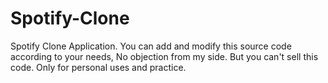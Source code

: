 # Spotify-Clone
Spotify Clone Application.
You can add and modify this source code according to your needs, No objection from my side. But you can't sell this code. Only for personal uses and practice. 
